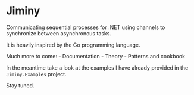 # Jiminy
Communicating sequential processes for .NET using channels to synchronize between asynchronous tasks.

It is heavily inspired by the Go programming language.

Much more to come:
    -   Documentation
    -   Theory
    -   Patterns and cookbook

In the meantime take a look at the examples I have already provided in the `Jiminy.Examples` project.

Stay tuned.